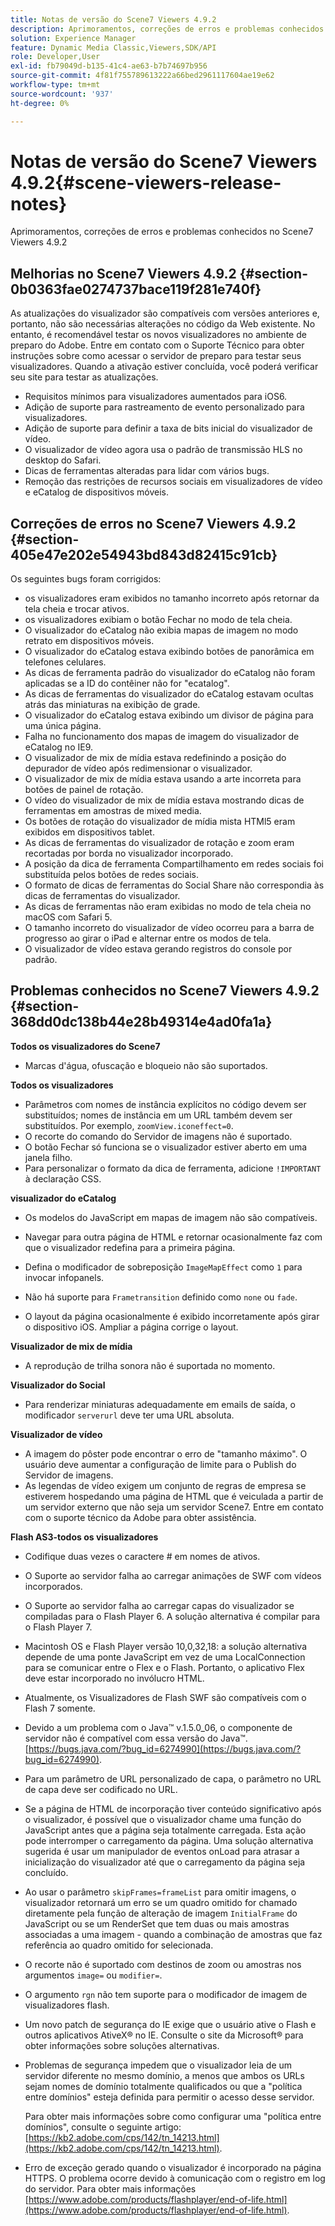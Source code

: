 ```yaml
---
title: Notas de versão do Scene7 Viewers 4.9.2
description: Aprimoramentos, correções de erros e problemas conhecidos no Scene7 Viewers 4.9.2
solution: Experience Manager
feature: Dynamic Media Classic,Viewers,SDK/API
role: Developer,User
exl-id: fb79049d-b135-41c4-ae63-b7b74697b956
source-git-commit: 4f81f755789613222a66bed2961117604ae19e62
workflow-type: tm+mt
source-wordcount: '937'
ht-degree: 0%

---
```


# Notas de versão do Scene7 Viewers 4.9.2{#scene-viewers-release-notes}

Aprimoramentos, correções de erros e problemas conhecidos no Scene7 Viewers 4.9.2

## Melhorias no Scene7 Viewers 4.9.2 {#section-0b0363fae0274737bace119f281e740f}

As atualizações do visualizador são compatíveis com versões anteriores e, portanto, não são necessárias alterações no código da Web existente. No entanto, é recomendável testar os novos visualizadores no ambiente de preparo do Adobe. Entre em contato com o Suporte Técnico para obter instruções sobre como acessar o servidor de preparo para testar seus visualizadores. Quando a ativação estiver concluída, você poderá verificar seu site para testar as atualizações.

* Requisitos mínimos para visualizadores aumentados para iOS6.
* Adição de suporte para rastreamento de evento personalizado para visualizadores.
* Adição de suporte para definir a taxa de bits inicial do visualizador de vídeo.
* O visualizador de vídeo agora usa o padrão de transmissão HLS no desktop do Safari.
* Dicas de ferramentas alteradas para lidar com vários bugs.
* Remoção das restrições de recursos sociais em visualizadores de vídeo e eCatalog de dispositivos móveis.

## Correções de erros no Scene7 Viewers 4.9.2 {#section-405e47e202e54943bd843d82415c91cb}

Os seguintes bugs foram corrigidos:

* os visualizadores eram exibidos no tamanho incorreto após retornar da tela cheia e trocar ativos.
* os visualizadores exibiam o botão Fechar no modo de tela cheia.
* O visualizador do eCatalog não exibia mapas de imagem no modo retrato em dispositivos móveis.
* O visualizador do eCatalog estava exibindo botões de panorâmica em telefones celulares.
* As dicas de ferramenta padrão do visualizador do eCatalog não foram aplicadas se a ID do contêiner não for &quot;ecatalog&quot;.
* As dicas de ferramentas do visualizador do eCatalog estavam ocultas atrás das miniaturas na exibição de grade.
* O visualizador do eCatalog estava exibindo um divisor de página para uma única página.
* Falha no funcionamento dos mapas de imagem do visualizador de eCatalog no IE9.
* O visualizador de mix de mídia estava redefinindo a posição do depurador de vídeo após redimensionar o visualizador.
* O visualizador de mix de mídia estava usando a arte incorreta para botões de painel de rotação.
* O vídeo do visualizador de mix de mídia estava mostrando dicas de ferramentas em amostras de mixed media.
* Os botões de rotação do visualizador de mídia mista HTMl5 eram exibidos em dispositivos tablet.
* As dicas de ferramentas do visualizador de rotação e zoom eram recortadas por borda no visualizador incorporado.
* A posição da dica de ferramenta Compartilhamento em redes sociais foi substituída pelos botões de redes sociais.
* O formato de dicas de ferramentas do Social Share não correspondia às dicas de ferramentas do visualizador.
* As dicas de ferramentas não eram exibidas no modo de tela cheia no macOS com Safari 5.
* O tamanho incorreto do visualizador de vídeo ocorreu para a barra de progresso ao girar o iPad e alternar entre os modos de tela.
* O visualizador de vídeo estava gerando registros do console por padrão.

## Problemas conhecidos no Scene7 Viewers 4.9.2 {#section-368dd0dc138b44e28b49314e4ad0fa1a}

**Todos os visualizadores do Scene7**

* Marcas d&#39;água, ofuscação e bloqueio não são suportados.

**Todos os visualizadores**

* Parâmetros com nomes de instância explícitos no código devem ser substituídos; nomes de instância em um URL também devem ser substituídos. Por exemplo, `zoomView.iconeffect=0`.
* O recorte do comando do Servidor de imagens não é suportado.
* O botão Fechar só funciona se o visualizador estiver aberto em uma janela filho.
* Para personalizar o formato da dica de ferramenta, adicione `!IMPORTANT` à declaração CSS.

**visualizador do eCatalog**

* Os modelos do JavaScript em mapas de imagem não são compatíveis.
* Navegar para outra página de HTML e retornar ocasionalmente faz com que o visualizador redefina para a primeira página.
* Defina o modificador de sobreposição `ImageMapEffect` como `1` para invocar infopanels.

* Não há suporte para `Frametransition` definido como `none` ou `fade`.

* O layout da página ocasionalmente é exibido incorretamente após girar o dispositivo iOS. Ampliar a página corrige o layout.

**Visualizador de mix de mídia**

* A reprodução de trilha sonora não é suportada no momento.

**Visualizador do Social**

* Para renderizar miniaturas adequadamente em emails de saída, o modificador `serverurl` deve ter uma URL absoluta.

**Visualizador de vídeo**

* A imagem do pôster pode encontrar o erro de &quot;tamanho máximo&quot;. O usuário deve aumentar a configuração de limite para o Publish do Servidor de imagens.
* As legendas de vídeo exigem um conjunto de regras de empresa se estiverem hospedando uma página de HTML que é veiculada a partir de um servidor externo que não seja um servidor Scene7. Entre em contato com o suporte técnico da Adobe para obter assistência.

**Flash AS3-todos os visualizadores**

* Codifique duas vezes o caractere # em nomes de ativos.
* O Suporte ao servidor falha ao carregar animações de SWF com vídeos incorporados.
* O Suporte ao servidor falha ao carregar capas do visualizador se compiladas para o Flash Player 6. A solução alternativa é compilar para o Flash Player 7.
* Macintosh OS e Flash Player versão 10,0,32,18: a solução alternativa depende de uma ponte JavaScript em vez de uma LocalConnection para se comunicar entre o Flex e o Flash. Portanto, o aplicativo Flex deve estar incorporado no invólucro HTML.
* Atualmente, os Visualizadores de Flash SWF são compatíveis com o Flash 7 somente.
* Devido a um problema com o Java™ v.1.5.0_06, o componente de servidor não é compatível com essa versão do Java™. [https://bugs.java.com/?bug_id=6274990](https://bugs.java.com/?bug_id=6274990).
* Para um parâmetro de URL personalizado de capa, o parâmetro no URL de capa deve ser codificado no URL.
* Se a página de HTML de incorporação tiver conteúdo significativo após o visualizador, é possível que o visualizador chame uma função do JavaScript antes que a página seja totalmente carregada. Esta ação pode interromper o carregamento da página. Uma solução alternativa sugerida é usar um manipulador de eventos onLoad para atrasar a inicialização do visualizador até que o carregamento da página seja concluído.
* Ao usar o parâmetro `skipFrames=frameList` para omitir imagens, o visualizador retornará um erro se um quadro omitido for chamado diretamente pela função de alteração de imagem `InitialFrame` do JavaScript ou se um RenderSet que tem duas ou mais amostras associadas a uma imagem - quando a combinação de amostras que faz referência ao quadro omitido for selecionada.

* O recorte não é suportado com destinos de zoom ou amostras nos argumentos `image=` ou `modifier=`.

* O argumento `rgn` não tem suporte para o modificador de imagem de visualizadores flash.
* Um novo patch de segurança do IE exige que o usuário ative o Flash e outros aplicativos AtiveX® no IE. Consulte o site da Microsoft® para obter informações sobre soluções alternativas.
* Problemas de segurança impedem que o visualizador leia de um servidor diferente no mesmo domínio, a menos que ambos os URLs sejam nomes de domínio totalmente qualificados ou que a &quot;política entre domínios&quot; esteja definida para permitir o acesso desse servidor.


  Para obter mais informações sobre como configurar uma &quot;política entre domínios&quot;, consulte o seguinte artigo: [https://kb2.adobe.com/cps/142/tn_14213.html](https://kb2.adobe.com/cps/142/tn_14213.html).

* Erro de exceção gerado quando o visualizador é incorporado na página HTTPS. O problema ocorre devido à comunicação com o registro em log do servidor. Para obter mais informações [https://www.adobe.com/products/flashplayer/end-of-life.html](https://www.adobe.com/products/flashplayer/end-of-life.html).
